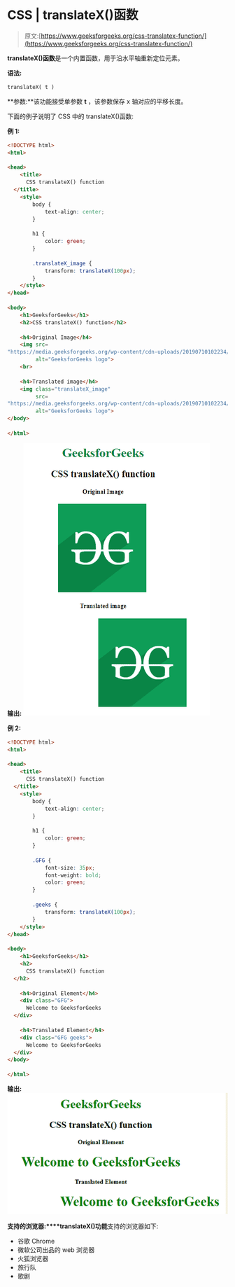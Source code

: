 # CSS | translateX()函数

> 原文:[https://www.geeksforgeeks.org/css-translatex-function/](https://www.geeksforgeeks.org/css-translatex-function/)

**translateX()函数**是一个内置函数，用于沿水平轴重新定位元素。

**语法:**

```html
translateX( t )
```

**参数:**该功能接受单参数 **t** ，该参数保存 x 轴对应的平移长度。

下面的例子说明了 CSS 中的 translateX()函数:

**例 1:**

```html
<!DOCTYPE html>
<html>

<head>
    <title>
      CSS translateX() function
  </title>
    <style>
        body {
            text-align: center;
        }

        h1 {
            color: green;
        }

        .translateX_image {
            transform: translateX(100px);
        }
    </style>
</head>

<body>
    <h1>GeeksforGeeks</h1>
    <h2>CSS translateX() function</h2>

    <h4>Original Image</h4>
    <img src=
"https://media.geeksforgeeks.org/wp-content/cdn-uploads/20190710102234/download3.png"
         alt="GeeksforGeeks logo">
    <br>

    <h4>Translated image</h4>
    <img class="translateX_image" 
         src=
"https://media.geeksforgeeks.org/wp-content/cdn-uploads/20190710102234/download3.png"
         alt="GeeksforGeeks logo">
</body>

</html>
```

**输出:**
![](img/153077be31e4ba9c51ac1f1a168e1d6e.png)

**例 2:**

```html
<!DOCTYPE html>
<html>

<head>
    <title>
      CSS translateX() function
  </title>
    <style>
        body {
            text-align: center;
        }

        h1 {
            color: green;
        }

        .GFG {
            font-size: 35px;
            font-weight: bold;
            color: green;
        }

        .geeks {
            transform: translateX(100px);
        }
    </style>
</head>

<body>
    <h1>GeeksforGeeks</h1>
    <h2>
      CSS translateX() function
  </h2>

    <h4>Original Element</h4>
    <div class="GFG">
      Welcome to GeeksforGeeks
  </div>

    <h4>Translated Element</h4>
    <div class="GFG geeks">
      Welcome to GeeksforGeeks
  </div>
</body>

</html>
```

**输出:**
![](img/e08da52854da56e40bc20a4afacccbaf.png)

**支持的浏览器:****translateX()功能**支持的浏览器如下:

*   谷歌 Chrome
*   微软公司出品的 web 浏览器
*   火狐浏览器
*   旅行队
*   歌剧